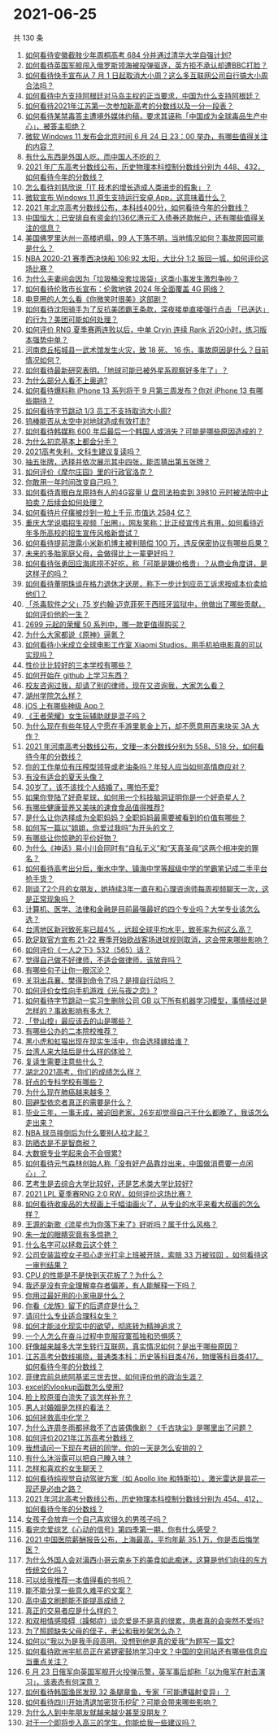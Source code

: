 # 2021-06-25

共 130 条

<!-- BEGIN -->
<!-- 最后更新时间 Fri Jun 25 2021 14:02:10 GMT+0800 (China Standard Time) -->

1. [如何看待安徽截肢少年周桐高考 684 分并通过清华大学自强计划?](https://www.zhihu.com/question/466893194)
2. [如何看待英国军舰闯入俄罗斯领海被投弹驱逐，英方拒不承认却遭BBC打脸？](https://www.zhihu.com/question/466996777)
3. [如何看待快手宣布从 7 月 1
   日起取消大小周？这么多互联网公司自行搞大小周合法吗？](https://www.zhihu.com/question/467143015)
4. [如何看待中方支持阿根廷对马岛主权的正当要求，中国为什么支持阿根廷？](https://www.zhihu.com/question/467311565)
5. [如何看待2021年江苏第一次参加新高考的分数线以及一分一段表？](https://www.zhihu.com/question/467063713)
6. [如何看待某禁毒答主遭境外媒体约稿，要求其诬称「中国成为全球毒品生产中心」，被答主拒绝？](https://www.zhihu.com/question/466660263)
7. [微软 Windows 11 发布会北京时间 6 月 24 日 23：00
   举办，有哪些值得关注的内容？](https://www.zhihu.com/question/466505839)
8. [有什么东西是外国人吃，而中国人不吃的？](https://www.zhihu.com/question/314472784)
9. [2021 年广东高考分数线公布，历史物理本科控制分数线分别为
   448、432，如何看待今年的分数线？](https://www.zhihu.com/question/466845905)
10. [怎么看待刘慈欣说「IT 技术的增长造成人类进步的假象」？](https://www.zhihu.com/question/26895899)
11. [微软宣布 Windows 11 原生支持运行安卓
    App，这意味着什么？](https://www.zhihu.com/question/467245680)
12. [2021
    年北京高考分数线公布，本科线400分，如何看待今年的分数线？](https://www.zhihu.com/question/466845744)
13. [中国恒大：已安排自有资金约136亿港元汇入债券还款帐户，还有哪些值得关注的信息？](https://www.zhihu.com/question/467036379)
14. [美国佛罗里达州一高楼坍塌，99
    人下落不明，当地情况如何？事故原因可能是什么？](https://www.zhihu.com/question/467303333)
15. [NBA 2020-21 赛季西决快船 106:92 太阳，大比分 1:2
    扳回一城，如何评价这场比赛？](https://www.zhihu.com/question/467311277)
16. [为什么夫妻间会因为「垃圾桶没套垃圾袋」这类小事发生激烈争吵？](https://www.zhihu.com/question/25831538)
17. [如何看待伦敦市长宣布：伦敦地铁 2024 年全面覆盖 4G
    网络？](https://www.zhihu.com/question/466979963)
18. [电竞圈的人怎么看《你微笑时很美》这部剧？](https://www.zhihu.com/question/466744188)
19. [如何看待沈阳骑手为了反抗美团霸王条款，深夜接单直接强行点击
    「已送达」的行为？美团可能如何处理？](https://www.zhihu.com/question/465982752)
20. [如何评价 RNG 夏季赛两连败以后，中单 Cryin 连续 Rank
    近20小时，练习版本强势中单？](https://www.zhihu.com/question/466513563)
21. [河南商丘柘城县一武术馆发生火灾，致 18 死、 16
    伤，事故原因是什么？目前情况如何？](https://www.zhihu.com/question/467314141)
22. [如何看待最新研究表明，「地球可能已被外星系观察好多年了」？](https://www.zhihu.com/question/467357820)
23. [为什么部分人看不上奥迪?](https://www.zhihu.com/question/465387085)
24. [如何看待爆料称 iPhone 13 系列将于 9 月第三周发布？你对 iPhone 13
    有哪些期待？](https://www.zhihu.com/question/466720248)
25. [如何看待字节跳动 1/3 员工不支持取消大小周?](https://www.zhihu.com/question/466269557)
26. [钨棒能否从太空中对地球造成有效打击?](https://www.zhihu.com/question/435706105)
27. [如何看待韩媒称 600
    年后最后一个韩国人或消失？可能是哪些原因造成的？](https://www.zhihu.com/question/466322719)
28. [为什么初恋基本上都会分手？](https://www.zhihu.com/question/24684849)
29. [2021高考失利，文科生建议复读吗？](https://www.zhihu.com/question/464160555)
30. [抽五张牌，选择并依次展示其中四张，能否猜出第五张牌？](https://www.zhihu.com/question/460518784)
31. [如何评价《摩尔庄园》里的行政官洛克？](https://www.zhihu.com/question/464781542)
32. [你敢用一年时间改变自己吗？](https://www.zhihu.com/question/437098355)
33. [如何看待青眼白龙原持有人的4G容量 U 盘司法拍卖到 39810
    元时被法院中止拍卖？后续会如何处理？](https://www.zhihu.com/question/466488978)
34. [如何看待片仔癀被炒到一粒上千元,市值达 2584 亿？](https://www.zhihu.com/question/466984445)
35. [重庆大学说唱招生视频「出圈」，网友笑称：比正经宣传片有用，如何看待近年多所高校的招生宣传风格新尝试？](https://www.zhihu.com/question/467010930)
36. [如何看待提前泄露小米新机博主被判赔偿 100
    万，违反保密协议有哪些后果？](https://www.zhihu.com/question/467194586)
37. [未来的多胎家庭父母，会做得比上一辈更好吗？](https://www.zhihu.com/question/465581886)
38. [如何看待张勇回应海底捞不好吃，称「可能是嫌价格贵」？从商业角度讲，是这样子的吗？](https://www.zhihu.com/question/467212754)
39. [如何看待董明珠谈在格力退休才送房，称下一步计划应员工诉求按成本价卖给他们？](https://www.zhihu.com/question/466374883)
40. [「杀毒软件之父」75
    岁约翰·迈克菲死于西班牙监狱中，他做出了哪些贡献，如何评价他的一生？](https://www.zhihu.com/question/466970484)
41. [2699 元起的荣耀 50 系列中，哪一款更值得购买？](https://www.zhihu.com/question/466349616)
42. [为什么大家都说《原神》逼氪？](https://www.zhihu.com/question/422857015)
43. [如何看待小米成立全球电影工作室 Xiaomi
    Studios，用手机拍电影真的可以实现吗？](https://www.zhihu.com/question/466545246)
44. [性价比比较好的三本学校有哪些？](https://www.zhihu.com/question/281705993)
45. [如何开始在 github 上学习东西？](https://www.zhihu.com/question/30119197)
46. [校友咨询过我，却请了别的律师，现在又咨询我，大家怎么看？](https://www.zhihu.com/question/463608966)
47. [湖州学院怎么样？](https://www.zhihu.com/question/460344636)
48. [iOS 上有哪些神级 App？](https://www.zhihu.com/question/27699000)
49. [《王者荣耀》女生玩辅助就是混子吗？](https://www.zhihu.com/question/458650066)
50. [为什么现在有些年轻人宁愿在手游里氪金上万，却不愿意用百来块买 3A
    大作？](https://www.zhihu.com/question/466910345)
51. [2021 年河南高考分数线公布，文理一本分数线分别为 558、518
    分，如何看待今年的分数线？](https://www.zhihu.com/question/466845813)
52. [你的工作单位有压榨型领导或老油条吗？年轻人应当如何高情商应对？](https://www.zhihu.com/question/466322391)
53. [有没有适合的夏天头像？](https://www.zhihu.com/question/391784085)
54. [30岁了，该不该找个人结婚了，哪怕不爱?](https://www.zhihu.com/question/398488659)
55. [如果你登陆了好奇星球，如何用一个科技脑洞证明你是一个好奇星人？](https://www.zhihu.com/question/467076664)
56. [有哪些健康营养又美味的速食食品值得推荐?](https://www.zhihu.com/question/51992329)
57. [是什么让你选择成为全职妈妈？全职妈妈最需要被看到的价值有哪些？](https://www.zhihu.com/question/466549736)
58. [如何写一篇以“姐姐，你爱过我吗”为开头的文？](https://www.zhihu.com/question/464968368)
59. [有哪些让你惊艳的平价好物？](https://www.zhihu.com/question/403161226)
60. [为什么《神话》易小川会同时有“自私无义”和“天真圣母”这两个相冲突的罪名？](https://www.zhihu.com/question/465013423)
61. [如何看待高考出分后，衡水中学、镇海中学等超级中学的学霸笔记成二手平台抢手货？](https://www.zhihu.com/question/467025412)
62. [刚谈了2个月的女朋友，她持续3年一直在和心理咨询师每周视频聊天一次，这是正常现象吗？](https://www.zhihu.com/question/466758235)
63. [计算机、医学、法律和金融是目前最强最好的四个专业吗？大学专业该怎么选？](https://www.zhihu.com/question/458947942)
64. [台湾地区新冠致死率已超4%
    ，远超全球平均水平，致死率为何这么高？](https://www.zhihu.com/question/466839287)
65. [欧足联官方宣布 21-22
    赛季开始欧战客场进球规则取消，这会带来哪些影响？](https://www.zhihu.com/question/467193989)
66. [如何评价《一人之下》532（565）话？](https://www.zhihu.com/question/466970964)
67. [觉得自己做不好律师，不适合做律师，该放弃吗？](https://www.zhihu.com/question/466928615)
68. [有哪些句子让你一眼沉沦？](https://www.zhihu.com/question/423369480)
69. [关羽出兵襄、樊得到命令了吗？是擅自行动吗？](https://www.zhihu.com/question/466186825)
70. [如何评价女性向手机游戏《光与夜之恋》?](https://www.zhihu.com/question/464964538)
71. [如何看待字节跳动一实习生删除公司 GB
    以下所有机器学习模型，事情经过是怎样的？事故影响有多大？](https://www.zhihu.com/question/466656197)
72. [「登山控」最应该去的山是哪些？](https://www.zhihu.com/question/466789190)
73. [有哪些公办的二本院校推荐？](https://www.zhihu.com/question/407123693)
74. [黑小虎和虹猫出现在现实生活中，你会选择嫁给谁？](https://www.zhihu.com/question/403110937)
75. [台湾人来大陆后是什么样的体验？](https://www.zhihu.com/question/403879552)
76. [复读生需要注意些什么？](https://www.zhihu.com/question/406773709)
77. [湖北2021高考，你们的成绩怎么样？](https://www.zhihu.com/question/467256171)
78. [好点的专科学校有哪些？](https://www.zhihu.com/question/371893205)
79. [为什么现在肺癌越来越多？](https://www.zhihu.com/question/454025025)
80. [回避型依恋者真正的需要是什么？](https://www.zhihu.com/question/436686713)
81. [毕业三年，一事无成，被迫回老家，26岁却觉得自己干什么都晚了，我该怎么走出来？](https://www.zhihu.com/question/302335564)
82. [NBA 球员摔倒后为什么要别人拉才起？](https://www.zhihu.com/question/20245636)
83. [防晒衣是不是智商税？](https://www.zhihu.com/question/398086368)
84. [大数据专业学起来会不会很累?](https://www.zhihu.com/question/436625127)
85. [如何看待元气森林创始人称「没有好产品靠炒出来，中国做消费要一点闲心」？](https://www.zhihu.com/question/467016021)
86. [艺考生是去综合大学比较好，还是艺术类大学比较好?](https://www.zhihu.com/question/401813153)
87. [2021 LPL 夏季赛RNG 2:0 RW，如何评价这场比赛？](https://www.zhihu.com/question/467100639)
88. [如何看待收废品的大叔画上千幅油画火了，从专业的水平来看大叔画的怎么样？](https://www.zhihu.com/question/466839329)
89. [王源的新歌《流星也为你落下来了》好听吗？属于什么风格？](https://www.zhihu.com/question/465486549)
90. [朱一龙的眼睛究竟有多惊艳？](https://www.zhihu.com/question/288618450)
91. [什么名字可以拯救云这个姓？](https://www.zhihu.com/question/374976506)
92. [公司安装监控女子担心走光打伞上班被开除，索赔 33 万被驳回
    ，如何看待这一审判结果？](https://www.zhihu.com/question/466782388)
93. [CPU 的性能是不是快到天花板了？为什么？](https://www.zhihu.com/question/376567574)
94. [我还是没有完全理解幸存者偏差，有人能解释一下吗？](https://www.zhihu.com/question/466663677)
95. [你用过最好用的小家电是什么？](https://www.zhihu.com/question/455984065)
96. [你看《龙族》留下的后遗症是什么？](https://www.zhihu.com/question/423464810)
97. [请问什么专业适合理科女生？](https://www.zhihu.com/question/453285867)
98. [如何才能淡化现实中的欲望，彻底转为精神追求？](https://www.zhihu.com/question/462735317)
99. [一个人怎么在奋斗过程中克服寂寞孤独和恐惧感？](https://www.zhihu.com/question/21787084)
100. [好像越来越多大学生转行互联网，真实情况如何？是出于哪些原因？](https://www.zhihu.com/question/459260995)
101. [江苏高考分数线揭晓，普通类本科：历史等科目类476，物理等科目类417。如何看待今年的分数线？](https://www.zhihu.com/question/467115094)
102. [菲律宾前总统阿基诺三世去世，如何评价他的政治生涯？](https://www.zhihu.com/question/467004815)
103. [excel的vlookup函数怎么使用?](https://www.zhihu.com/question/29178585)
104. [脸上胶原蛋白流失了该怎样补充？](https://www.zhihu.com/question/325891357)
105. [男人对婚姻是怎样的看法？](https://www.zhihu.com/question/457019241)
106. [如何拯救高中化学？](https://www.zhihu.com/question/283418172)
107. [为什么连周冬雨都拯救不了古装偶像剧？《千古玦尘》是哪里出了问题？](https://www.zhihu.com/question/465674599)
108. [如何评价2021年江苏高考分数线？](https://www.zhihu.com/question/467116422)
109. [我想请问一下现在考研的同学，你的一天是怎么安排的？](https://www.zhihu.com/question/410450910)
110. [有什么沐浴露可以把自己腌入味？](https://www.zhihu.com/question/48929487)
111. [怎样和喜欢的女生聊天？](https://www.zhihu.com/question/269469147)
112. [如何看待纯视觉自动驾驶方案（如 Apollo lite
     和特斯拉），激光雷达是昙花一现还是必由之路？](https://www.zhihu.com/question/466297901)
113. [2021 年河北高考分数线公布，历史物理本科控制分数线分别为
     454、412，如何看待今年的分数线？](https://www.zhihu.com/question/466845912)
114. [女孩子会放弃一个自己喜欢很久的男孩子吗？](https://www.zhihu.com/question/464730953)
115. [看完恋爱综艺《心动的信号》第四季第一期，你有什么感受？](https://www.zhihu.com/question/466811742)
116. [2021 中国医院薪酬报告公布，上海最高，平均年薪 35.1
     万，你是否后悔学医？](https://www.zhihu.com/question/466745043)
117. [为什么外国人会对滇西小哥云南乡下的美食如此痴迷，这算是他们向往的东方传统文化吗？](https://www.zhihu.com/question/466627104)
118. [可以给我推荐一本值得看的书吗？](https://www.zhihu.com/question/462477409)
119. [能不能分享一些意久难平的文案？](https://www.zhihu.com/question/461769273)
120. [高中语文刷题能不能提高成绩？](https://www.zhihu.com/question/37301560)
121. [真正的交易者应是什么样的？](https://www.zhihu.com/question/466421913)
122. [和双相情感障碍（躁郁症）谈恋爱是不是真的很累，患者真的会突然不爱吗?](https://www.zhihu.com/question/270408098)
123. [为了照顾缺失父母的侄子，老公和我吵架怎么办？](https://www.zhihu.com/question/466965270)
124. [如何以“我以为是我手段高明，没想到他是真的爱我”为题写一篇文?](https://www.zhihu.com/question/466644698)
125. [如何看待欧洲宇航员正在紧锣密鼓地学习中文？中国的空间站还有哪些信息应当重点关注？](https://www.zhihu.com/question/466521697)
126. [6 月 23
     日俄军向英国军舰开火投弹示警，英军事后却称「以为俄军在射击演习」，该表态有何深意？](https://www.zhihu.com/question/466882658)
127. [如何看待韩国渔民发现 32 条腿章鱼，专家「可能遭辐射变异」？](https://www.zhihu.com/question/466878537)
128. [如何看待四川开始清退加密货币挖矿？可能会带来哪些影响？](https://www.zhihu.com/question/466079044)
129. [为什么人到中年朋友就越来越少甚至没朋友？](https://www.zhihu.com/question/365256729)
130. [对于一个即将步入高三的学生，你能给我一些建议吗？](https://www.zhihu.com/question/463306680)

<!-- END -->
